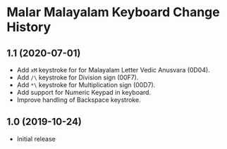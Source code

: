 Malar Malayalam Keyboard Change History
====================

1.1 (2020-07-01)
----------------

* Add `xM` keystroke for for Malayalam Letter Vedic Anusvara (0D04).
* Add `/\` keystroke for Division sign (00F7).
* Add `*\` keystroke for Multiplication sign (00D7).
* Add support for Numeric Keypad in keyboard.
* Improve handling of Backspace keystroke.

1.0 (2019-10-24)
----------------
* Initial release
